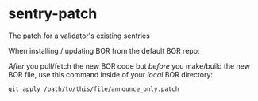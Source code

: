 # sentry-patch
The patch for a validator's existing sentries

When installing / updating BOR from the default BOR repo:


*After* you pull/fetch the new BOR code but *before* you make/build the new BOR file, use this command inside of your *local* BOR directory:


``git apply /path/to/this/file/announce_only.patch``   

